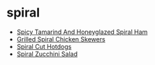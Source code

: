 # spiral

 * [Spicy Tamarind And Honeyglazed Spiral Ham](../../index/s/spicy-tamarind-and-honeyglazed-spiral-ham.json)
 * [Grilled Spiral Chicken Skewers](../../index/g/grilled-spiral-chicken-skewers.json)
 * [Spiral Cut Hotdogs](../../index/s/spiral-cut-hotdogs.json)
 * [Spiral Zucchini Salad](../../index/s/spiral-zucchini-salad.json)
